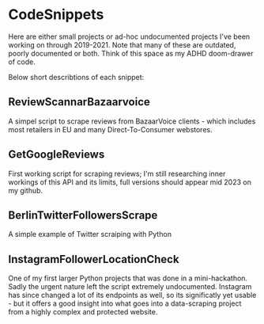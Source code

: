 # CodeSnippets
Here are either small projects or ad-hoc undocumented projects I've been working on through 2019-2021. Note that many of these are outdated, poorly documented or both. Think of this space as my ADHD doom-drawer of code. 

Below short describtions of each snippet:

## ReviewScannarBazaarvoice
A simpel script to scrape reviews from BazaarVoice clients - which includes most retailers in EU and many Direct-To-Consumer webstores. 


## GetGoogleReviews
First working script for scraping reviews; I'm still researching inner workings of this API and its limits, full versions should appear mid 2023 on my github. 

## BerlinTwitterFollowersScrape
A simple example of Twitter scraiping with Python


## InstagramFollowerLocationCheck
One of my first larger Python projects that was done in a mini-hackathon. Sadly the urgent nature left the script extremely undocumented. 
Instagram has since changed a lot of its endpoints as well, so its significatly yet usable - but it offers a good insight into what goes into a data-scraping project from a highly complex and protected website. 
